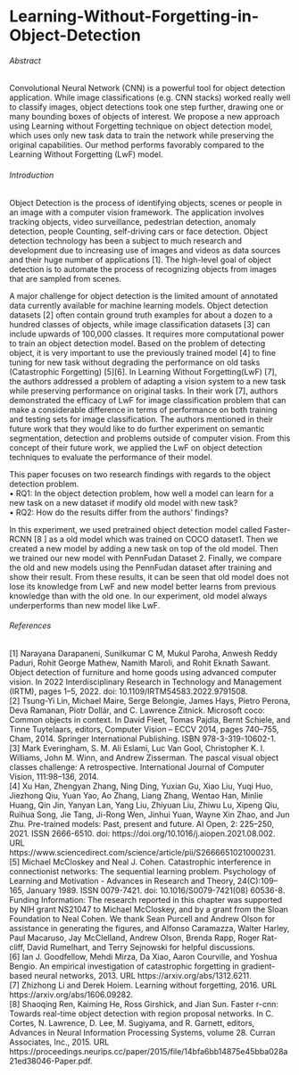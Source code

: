 # Learning-Without-Forgetting-in-Object-Detection

<h6>Abstract</h6>
<p name="Abstract">Convolutional Neural Network (CNN) is a powerful tool for object detection
application. While image classifications (e.g. CNN stacks) worked really well
to classify images, object detections took one step further, drawing one or many
bounding boxes of objects of interest. We propose a new approach using Learning
without Forgetting technique on object detection model, which uses only new task
data to train the network while preserving the original capabilities. Our method
performs favorably compared to the Learning Without Forgetting (LwF) model.</p>

<body>
<h6>Introduction</h6>
<p>
Object Detection is the process of identifying objects, scenes or people in an image with a computer
vision framework. The application involves tracking objects, video surveillance, pedestrian detection,
anomaly detection, people Counting, self-driving cars or face detection. Object detection technology
has been a subject to much research and development due to increasing use of images and videos as
data sources and their huge number of applications [1]. The high-level goal of object detection is to
automate the process of recognizing objects from images that are sampled from scenes.

A major challenge for object detection is the limited amount of annotated data currently available for
machine learning models. Object detection datasets [2] often contain ground truth examples for about
a dozen to a hundred classes of objects, while image classification datasets [3] can include upwards
of 100,000 classes. It requires more computational power to train an object detection model. Based
on the problem of detecting object, it is very important to use the previously trained model [4] to fine
tuning for new task without degrading the performance on old tasks (Catastrophic Forgetting) [5][6].
In Learning Without Forgetting(LwF) [7], the authors addressed a problem of adapting a vision
system to a new task while preserving performance on original tasks. In their work [7], authors
demonstrated the efficacy of LwF for image classification problem that can make a considerable
difference in terms of performance on both training and testing sets for image classification. The
authors mentioned in their future work that they would like to do further experiment on semantic
segmentation, detection and problems outside of computer vision. From this concept of their future
work, we applied the LwF on object detection techniques to evaluate the performance of their model.

This paper focuses on two research findings with regards to the object detection problem.<br>
• RQ1: In the object detection problem, how well a model can learn for a new task on a new
dataset if modify old model with new task? <br>
• RQ2: How do the results differ from the authors’ findings?

In this experiment, we used pretrained object detection model called Faster-RCNN [8 ] as a old model
which was trained on COCO dataset1. Then we created a new model by adding a new task on top
of the old model. Then we trained our new model with PennFudan Dataset 2. Finally, we compare
the old and new models using the PennFudan dataset after training and show their result. From
these results, it can be seen that old model does not lose its knowledge from LwF and new model
better learns from previous knowledge than with the old one. In our experiment, old model always
underperforms than new model like LwF.
</p>
<h6>References</h6>
[1] Narayana Darapaneni, Sunilkumar C M, Mukul Paroha, Anwesh Reddy Paduri, Rohit George
Mathew, Namith Maroli, and Rohit Eknath Sawant. Object detection of furniture and home
goods using advanced computer vision. In 2022 Interdisciplinary Research in Technology and
Management (IRTM), pages 1–5, 2022. doi: 10.1109/IRTM54583.2022.9791508.<br>
[2] Tsung-Yi Lin, Michael Maire, Serge Belongie, James Hays, Pietro Perona, Deva Ramanan, Piotr
Dollár, and C. Lawrence Zitnick. Microsoft coco: Common objects in context. In David Fleet,
Tomas Pajdla, Bernt Schiele, and Tinne Tuytelaars, editors, Computer Vision – ECCV 2014,
pages 740–755, Cham, 2014. Springer International Publishing. ISBN 978-3-319-10602-1.<br>
[3] Mark Everingham, S. M. Ali Eslami, Luc Van Gool, Christopher K. I. Williams, John M.
Winn, and Andrew Zisserman. The pascal visual object classes challenge: A retrospective.
International Journal of Computer Vision, 111:98–136, 2014.<br>
[4] Xu Han, Zhengyan Zhang, Ning Ding, Yuxian Gu, Xiao Liu, Yuqi Huo, Jiezhong Qiu, Yuan
Yao, Ao Zhang, Liang Zhang, Wentao Han, Minlie Huang, Qin Jin, Yanyan Lan, Yang Liu,
Zhiyuan Liu, Zhiwu Lu, Xipeng Qiu, Ruihua Song, Jie Tang, Ji-Rong Wen, Jinhui Yuan,
Wayne Xin Zhao, and Jun Zhu. Pre-trained models: Past, present and future. AI Open, 2:
225–250, 2021. ISSN 2666-6510. doi: https://doi.org/10.1016/j.aiopen.2021.08.002. URL
https://www.sciencedirect.com/science/article/pii/S2666651021000231.<br>
[5] Michael McCloskey and Neal J. Cohen. Catastrophic interference in connectionist networks:
The sequential learning problem. Psychology of Learning and Motivation - Advances in Research
and Theory, 24(C):109–165, January 1989. ISSN 0079-7421. doi: 10.1016/S0079-7421(08)
60536-8. Funding Information: The research reported in this chapter was supported by NIH
grant NS21047 to Michael McCloskey, and by a grant from the Sloan Foundation to Neal
Cohen. We thank Sean Purcell and Andrew Olson for assistance in generating the figures, and
Alfonso Caramazza, Walter Harley, Paul Macaruso, Jay McClelland, Andrew Olson, Brenda
Rapp, Roger Rat-cliff, David Rumelhart, and Terry Sejnowski for helpful discussions.<br>
[6] Ian J. Goodfellow, Mehdi Mirza, Da Xiao, Aaron Courville, and Yoshua Bengio. An empirical
investigation of catastrophic forgetting in gradient-based neural networks, 2013. URL https://arxiv.org/abs/1312.6211.<br>
[7] Zhizhong Li and Derek Hoiem. Learning without forgetting, 2016. URL https://arxiv.org/abs/1606.09282.<br>
[8] Shaoqing Ren, Kaiming He, Ross Girshick, and Jian Sun. Faster r-cnn: Towards real-time object
detection with region proposal networks. In C. Cortes, N. Lawrence, D. Lee, M. Sugiyama,
and R. Garnett, editors, Advances in Neural Information Processing Systems, volume 28.
Curran Associates, Inc., 2015. URL https://proceedings.neurips.cc/paper/2015/file/14bfa6bb14875e45bba028a21ed38046-Paper.pdf. <br>
</body>

